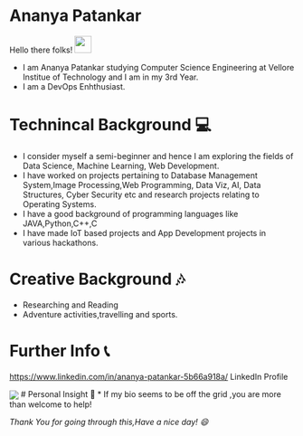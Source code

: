 # Ananya Patankar 
Hello there folks! <img src="https://raw.githubusercontent.com/MartinHeinz/MartinHeinz/master/wave.gif" width="30px">

* I am Ananya Patankar studying Computer Science Engineering at Vellore Institue of Technology and I am in my 3rd Year.
* I am a DevOps Enhthusiast.
# Technincal Background 💻
* I consider myself a semi-beginner and hence I am exploring the fields of Data Science, Machine Learning, Web Development.
* I have worked on projects pertaining to Database Management System,Image Processing,Web Programming, Data Viz, AI, Data Structures, Cyber Security etc and research projects relating to Operating Systems.
* I have a good background of programming languages like JAVA,Python,C++,C
* I have made IoT based projects and App Development projects in various hackathons.
# Creative Background 🎶
* Researching and Reading
* Adventure activities,travelling and sports.
# Further Info 📞
https://www.linkedin.com/in/ananya-patankar-5b66a918a/ LinkedIn Profile 

<img align="center" src="https://github-readme-stats.vercel.app/api/<CARD_TYPE>/?username=<USERNAME>&theme=<THEME_NAME>" />
# Personal Insight 💜
* If my bio seems to be off the grid ,you are more than welcome to help!

*Thank You for going through this,Have a nice day! 😄*
